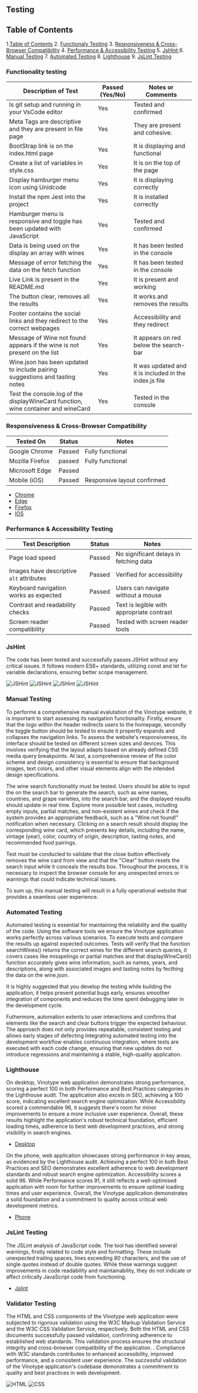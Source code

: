 
## Testing


## Table of Contents

1.[Table of Contents](#table-of-contents)
2. [Functionaly Testing](#functionality-testing)
3. [Responsiveness & Cross-Browser Compatibility](#responsiveness--cross-browser-compatibility)
4. [Performance & Accessibility Testing](#performance--accessibility-testing)
5. [JsHint ](#jshint)
6. [Manual Testing](#manual-testing)
7. [Automated Testing](#automated-testing)
8. [Lighthouse](#lighthouse)
9. [JsLint Testing](#jslint-testing)


### Functionality testing

| **Description of Test**                                           | **Passed (Yes/No)** | **Notes or Comments**                         |
|-------------------------------------------------------------------|---------------------|-----------------------------------------------|
| Is git setup and running in your VsCode editor | Yes | Tested and confirmed|
| Meta Tags are descriptive and they are present in file page | Yes                 | They are present and cohesive.                |
| BootStrap link is on the index.html page| Yes                | It is displaying and functional
| Create a list of variables in style.css | Yes                | It is on the top of the page|
| Display hamburger menu icon using Unidcode| Yes              | It is displaying correctly|
| Install the npm Jest into the project| Yes                   | It is installed correctly|
| Hamburger menu is responsive and toggle has been updated with JavaScript| Yes | Tested and confirmed|
| Data is being used on the display an array with wines| Yes| It has been tested in the console|
| Message of error fetching the data on the fetch function| Yes| It has been tested in the console|
| Live Link is present in the README.md | Yes                  | It is present and working|
| The button clear, removes all the results| Yes | It works and removes the results|
| Footer contains the social links and they redirect to the correct webpages| Yes| Accessibility and they redirect|
| Message of Wine not found appears if the wine is not present on the list | Yes | It appears on red below the search-bar|
| Wine.json has been updated to include pairing suggestions and tasting notes| Yes | It was updated and it is included in the index.js file|
|Test the console.log of the displayWineCard function, wine container and wineCard| Yes | Tested in the console|


###  **Responsiveness & Cross-Browser Compatibility**

| **Tested On** | **Status** | **Notes** |
|--------------|-----------|----------|
| Google Chrome | Passed | Fully functional |
| Mozilla Firefox | passed | Fully functional |
| Microsoft Edge | Passed |  |
| Mobile (iOS) | Passed | Responsive layout confirmed |

- [Chrome](documentation/browser-testing/chrome.png)
- [Edge](documentation/browser-testing/chrome.png)
- [Firefox](documentation/browser-testing/firefox.png)
- [IOS](documentation/browser-testing/ios.PNG)



### **Performance & Accessibility Testing**

| **Test Description** | **Status** | **Notes** |
|----------------------|-----------|----------|
| Page load speed | Passed | No significant delays in fetching data |
| Images have descriptive `alt` attributes | Passed | Verified for accessibility |
| Keyboard navigation works as expected | Passed | Users can navigate without a mouse |
| Contrast and readability checks | Passed | Text is legible with appropriate contrast |
| Screen reader compatibility | Passed | Tested with screen reader tools |



### JsHint 

The code has been tested and successfully passes JSHint without any critical issues. It follows modern ES6+ standards, utilizing const and let for variable declarations, ensuring better scope management.

![JSHint](documentation/browser-testing/testing.png)
![JSHint](documentation/browser-testing/testing-2.png)
![JSHint](documentation/browser-testing/testing-3.png)
![JSHint](documentation/browser-testing/testing-4.png)

### Manual Testing

To performe a comprehensive manual evalutation of the Vinotype website, it is important to start assessing its navigation functionality. Firstly, ensure that the logo within the header redirects users to the homepage, secondly the toggle button should be tested to ensute it propertly expands and collapses the navigation links. To assess the website's responsiveness, its interface should be tested on different screen sizes and devices. This involves verifying that the layout adapts based on already defined CSS media query breakpoints. At last, a comprehensive review of the color scheme and design consistency is essential to ensure that background images, text colors, and other visual elements align with the intended design specifications.

The wine search functionality must be tested. Users should be able to input the on the search bar to generate the search, such as wine names, countries, and grape varieties, into the search bar, and the displayed results should update in real time. Explore more possible test cases, including empty inputs, partial matches, and non-existent wines and check if the system provides an appropriate feedback, such as a "Wine not found!" notification when necessary. Clicking on a search result should display the corresponding wine card, which presents key details, including the name, vintage (year), color, country of origin, description, tasting notes, and recommended food pairings.

Test must be conducted to validate that the close button effectively removes the wine card from view and that the "Clear" button resets the search input while it conceals the results box. Throughout the process, it is necessary to inspect the browser console for any unexpected errors or warnings that could indicate technical issues.

To sum up, this manual testing will result in a fully operational website that provides a seamless user experience.

### Automated Testing

Automated testing is essential for maintaining the reliability and the quality of the code. Using the software tools we ensure the Vinotype application works perfectly across various scenarios. To execute tests and compare the results up against expected outcomes. Tests will verify that the function searchWines() returns the correct wines for the different search queries, it covers cases like misspelings or partial matches and that displayWineCard() function accurately gives wine information, such as names, years, and descriptions, along with associated images and tasting notes by fecthing the data on the wine.json.

It is highly suggested that you develop the testing while building the application, it helps prevent potential bugs early, ensures smoother integration of components and reduces the time spent debugging later in the development cycle.

Futhermore, automation extents to user interactions and confirms that elements like the search and clear buttons trigger the expected behaviour. The approach does not only provides repeatable, consistent testing and allows early stages of defecting
Integrating automated testing into the development workflow enables continuous integration, where tests are executed with each code change, ensuring that new updates do not introduce regressions and maintaining a stable, high-quality application.


### Lighthouse

On desktop, Vinotype web application demonstrates strong performance, scoring a perfect 100 in both Performance and Best Practices categories in the Lighthouse audit. The application also excels in SEO, achieving a 100 score, indicating excellent search engine optimization. While Accessibility scored a commendable 96, it suggests there's room for minor improvements to ensure a more inclusive user experience. Overall, these results highlight the application's robust technical foundation, efficient loading times, adherence to best web development practices, and strong visibility in search engines.

- [Desktop](documentation/lIghthouse/lighthouse-desktop.png)

On the phone,  web application showcases strong performance in key areas, as evidenced by the Lighthouse audit. Achieving a perfect 100 in both Best Practices and SEO demonstrates excellent adherence to web development standards and robust search engine optimization.  Accessibility scores a solid 96. While Performance scores 91, it still reflects a well-optimised application with room for further improvements to ensure optimal loading times and user experience. Overall, the Vinotype application demonstrates a solid foundation and a commitment to quality across critical web development metrics.

- [Phone](documentation/lighthouse/lighthouse-phone.png)


### JsLint Testing

The JSLint analysis of JavaScript code. The tool has identified several warnings, firstly related to code style and formatting. These include unexpected trailing spaces, lines exceeding 80 characters, and the use of single quotes instead of double quotes. While these warnings suggest improvements in code readability and maintainability, they do not indicate or affect critically  JavaScript code from functioning.

- [Jslint](documentation/JSlint.png)


### Validator Testing 

The HTML and CSS components of the Vinotype web application were subjected to rigorous validation using the W3C Markup Validation Service and the W3C CSS Validation Service, respectively. Both the HTML and CSS documents successfully passed validation, confirming adherence to established web standards. This validation process ensures the structural integrity and cross-browser compatibility of the application. . Compliance with W3C standards contributes to enhanced accessibility, improved performance, and a consistent user experience. The successful validation of the Vinotype application's codebase demonstrates a commitment to quality and best practices in web development.


![HTML](documentation/validator.w3.org_nu_%20(6).png)
![CSS](documentation/jigsaw.w3.org_css-validator_validator%20(3).png)
